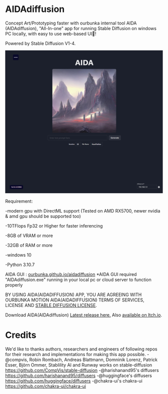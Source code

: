 # AIDAdiffusion
Concept Art/Prototyping faster with ourbunka internal tool AIDA (AIDAdiffusion), "All-In-one" app for running Stable Diffusion on windows PC locally, with easy to use web-based UI🎉!

Powered by Stable Diffusion V1-4.

<img src="https://github.com/ourbunka/aidadiffusion/blob/main/AIDA.PNG?raw=true">


Requirement:

-modern gpu with DirectML support (Tested on AMD RX5700, newer nvidia & amd gpu should be supported too)

-10TFlops Fp32 or Higher for faster inferencing

-8GB of VRAM or more

-32GB of RAM or more 

-windows 10

-Python 3.10.7


AIDA GUI : [ourbunka.github.io/aidadiffusion](https://ourbunka.github.io/aidadiffusion)
*AIDA GUI required "AIDAdiffusion.exe" running in your local pc or cloud server to function properly


BY USING AIDA(AIDADIFFUSION) APP, YOU ARE AGREEING WITH OURBUNKA MOTION AIDA(AIDADIFFUSION) TERMS OF SERVICES, LICENSE AND
[STABLE DIFFUSION LICENSE](https://huggingface.co/spaces/CompVis/stable-diffusion-license).

Download AIDA(AIDAdiffusion) [Latest release here.](https://github.com/ourbunka/aidadiffusion/releases/tag/V0.1.1-PB-wSD-P1) Also [available on Itch.io](https://ourbunka.itch.io/aida).


# Credits
We'd like to thanks authors, researchers and engineers of following repos for their research and implementations for making this app possible.
-@compvis, Robin Rombach, Andreas Blattmann, Domninik Lorenz, Patrick Esser, Björn Ommer, Stablility AI and Runway works on stable-diffusion https://github.com/CompVis/stable-diffusion
-@harishanand95's diffusers https://github.com/harishanand95/diffusers
-@huggingface's diffusers https://github.com/huggingface/diffusers
-@chakra-ui's chakra-ui https://github.com/chakra-ui/chakra-ui
